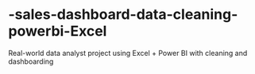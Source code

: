 # -sales-dashboard-data-cleaning-powerbi-Excel
Real-world data analyst project using Excel + Power BI with cleaning and dashboarding
